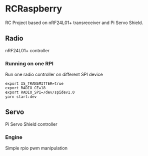 # RCRaspberry

RC Project based on nRF24L01+ transreceiver and Pi Servo Shield.

## Radio

nRF24L01+ controller

### Running on one RPI

Run one radio controller on different SPI device

```
export IS_TRANSMITTER=true
export RADIO_CE=18
export RADIO_SPI=/dev/spidev1.0
yarn start:dev
```

## Servo

Pi Servo Shield controller

### Engine

Simple rpio pwm manipulation
